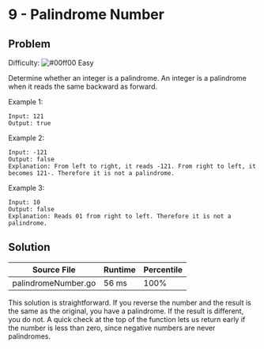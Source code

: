 # 9 - Palindrome Number

## Problem

Difficulty: ![#00ff00](https://placehold.it/15/00ff00/000000?text=+) Easy

Determine whether an integer is a palindrome. An integer is a palindrome when it reads the same backward as forward.

Example 1:
```
Input: 121
Output: true
```
Example 2:
```
Input: -121
Output: false
Explanation: From left to right, it reads -121. From right to left, it becomes 121-. Therefore it is not a palindrome.
```
Example 3:
```
Input: 10
Output: false
Explanation: Reads 01 from right to left. Therefore it is not a palindrome.
```

## Solution

| Source File | Runtime | Percentile |
| ----------- | ------- | ---------- |
| palindromeNumber.go | 56 ms | 100% |

This solution is straightforward. If you reverse the number and the result is the same as the original, you have a palindrome. If the result is different, you do not. A quick check at the top of the function lets us return early if the number is less than zero, since negative numbers are never palindromes.